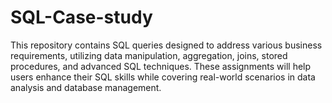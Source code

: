 # SQL-Case-study

This repository contains SQL queries designed to address various business requirements, utilizing data manipulation, aggregation, joins, stored procedures, and advanced SQL techniques. These assignments will help users enhance their SQL skills while covering real-world scenarios in data analysis and database management.
